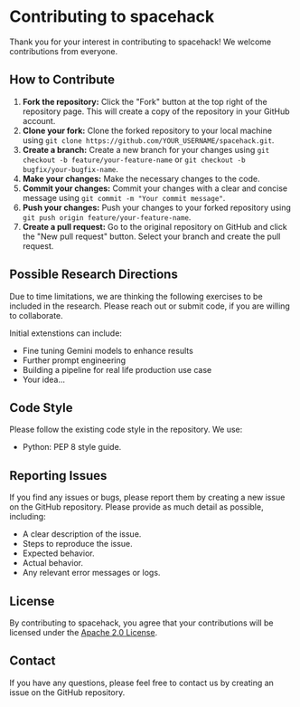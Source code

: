 # Contributing to spacehack
Thank you for your interest in contributing to spacehack! We welcome contributions from everyone.

## How to Contribute

1.  **Fork the repository:** Click the "Fork" button at the top right of the repository page. This will create a copy of the repository in your GitHub account.
2.  **Clone your fork:** Clone the forked repository to your local machine using `git clone https://github.com/YOUR_USERNAME/spacehack.git`.
3.  **Create a branch:** Create a new branch for your changes using `git checkout -b feature/your-feature-name` or `git checkout -b bugfix/your-bugfix-name`.
4.  **Make your changes:** Make the necessary changes to the code.
5.  **Commit your changes:** Commit your changes with a clear and concise message using `git commit -m "Your commit message"`.
6.  **Push your changes:** Push your changes to your forked repository using `git push origin feature/your-feature-name`.
7.  **Create a pull request:** Go to the original repository on GitHub and click the "New pull request" button. Select your branch and create the pull request.

## Possible Research Directions

Due to time limitations, we are thinking the following exercises to be included in the research. Please reach out or submit code, if you are willing to collaborate.

Initial extenstions can include:
* Fine tuning Gemini models to enhance results
* Further prompt engineering
* Building a pipeline for real life production use case
* Your idea...

## Code Style

Please follow the existing code style in the repository. We use:

*   Python: PEP 8 style guide.

## Reporting Issues

If you find any issues or bugs, please report them by creating a new issue on the GitHub repository. Please provide as much detail as possible, including:

*   A clear description of the issue.
*   Steps to reproduce the issue.
*   Expected behavior.
*   Actual behavior.
*   Any relevant error messages or logs.

## License

By contributing to spacehack, you agree that your contributions will be licensed under the [Apache 2.0 License](LICENSE).

## Contact

If you have any questions, please feel free to contact us by creating an issue on the GitHub repository.
